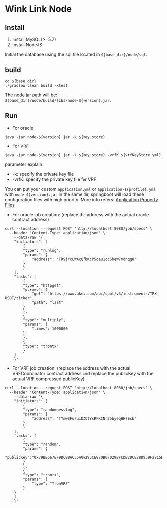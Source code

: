 # Wink Link Node

## Install

1. Install MySQL(>=5.7)
2. Install NodeJS

Initial the database using the sql file located in `${base_dir}/node/sql`.

## build

```
cd ${base_dir}
./gradlew clean build -xtest
```

The node jar path will be: `${base_dir}/node/build/libs/node-${version}.jar`.

## Run
- For oracle
```
java -jar node-${version}.jar -k ${key.store}
```

- For VRF
```
java -jar node-${version}.jar -k ${key.store} -vrfK ${vrfKeyStore.yml}
```

parameter explain:
- -k: specify the private key file
- -vrfK: specify the private key file for VRF

You can put your custom `application.yml` or `application-${profile}.yml` with `node-${version}.jar` in the same dir, springboot will load these configuration files with high priority.
More info refers: [Application Property Files](https://docs.spring.io/spring-boot/docs/current/reference/htmlsingle/#boot-features-external-config-application-property-files)

- For oracle job creation: (replace the address with the actual oracle contract address)
```
curl --location --request POST 'http://localhost:8080/job/specs' \
  --header 'Content-Type: application/json' \
    --data-raw '{
    "initiators": [
        {
        "type": "runlog",
        "params": {
            "address": "TR9jYcLWAcQfbKcP5oau1ccSbeW7mdnqg8"
        }
        }
    ],
    "tasks": [
        {
        "type": "httpget",
        "params": {
            "get": "https://www.okex.com/api/spot/v3/instruments/TRX-USDT/ticker",
            "path": "last"
        }
        },
        {
        "type": "multiply",
        "params": {
            "times": 1000000
        }
        },
        {
        "type": "trontx"
        }
    ]
    }'
```

- For VRF job creation:
  (replace the address with the actual VRFCoordinator contract address
  and replace the publicKey with the actual VRF compressed publicKey)
```
curl --location --request POST 'http://localhost:8080/job/specs' \
  --header 'Content-Type: application/json' \
    --data-raw '{
    "initiators": [
        {
        "type": "randomnesslog",
        "params": {
            "address": "TYmwSFuFuiDZCtYsRFKCNr25byeqHH7Esb"
        }
        }
    ],
    "tasks": [
        {
        "type": "random",
        "params": {
        "publicKey":"0x79BE667EF9DCBBAC55A06295CE870B07029BFCDB2DCE28D959F2815B16F8179800"
        }
        },
        {
        "type": "trontx",
        "params": {
            "type": "TronVRF"
        }
	}
    ]
    }'
```